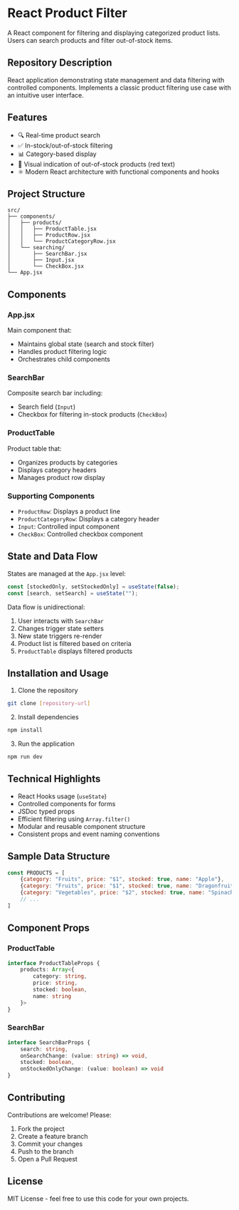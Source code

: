 # React Product Filter

A React component for filtering and displaying categorized product lists. Users can search products and filter out-of-stock items.

## Repository Description
React application demonstrating state management and data filtering with controlled components. Implements a classic product filtering use case with an intuitive user interface.

## Features

- 🔍 Real-time product search
- ✅ In-stock/out-of-stock filtering
- 📊 Category-based display
- 🎨 Visual indication of out-of-stock products (red text)
- ⚛️ Modern React architecture with functional components and hooks

## Project Structure

```
src/
├── components/
│   ├── products/
│   │   ├── ProductTable.jsx
│   │   ├── ProductRow.jsx
│   │   └── ProductCategoryRow.jsx
│   └── searching/
│       ├── SearchBar.jsx
│       ├── Input.jsx
│       └── CheckBox.jsx
└── App.jsx
```

## Components

### App.jsx
Main component that:
- Maintains global state (search and stock filter)
- Handles product filtering logic
- Orchestrates child components

### SearchBar
Composite search bar including:
- Search field (`Input`)
- Checkbox for filtering in-stock products (`CheckBox`)

### ProductTable
Product table that:
- Organizes products by categories
- Displays category headers
- Manages product row display

### Supporting Components
- `ProductRow`: Displays a product line
- `ProductCategoryRow`: Displays a category header
- `Input`: Controlled input component
- `CheckBox`: Controlled checkbox component

## State and Data Flow

States are managed at the `App.jsx` level:
```javascript
const [stockedOnly, setStockedOnly] = useState(false);
const [search, setSearch] = useState("");
```

Data flow is unidirectional:
1. User interacts with `SearchBar`
2. Changes trigger state setters
3. New state triggers re-render
4. Product list is filtered based on criteria
5. `ProductTable` displays filtered products

## Installation and Usage

1. Clone the repository
```bash
git clone [repository-url]
```

2. Install dependencies
```bash
npm install
```

3. Run the application
```bash
npm run dev
```

## Technical Highlights

- React Hooks usage (`useState`)
- Controlled components for forms
- JSDoc typed props
- Efficient filtering using `Array.filter()`
- Modular and reusable component structure
- Consistent props and event naming conventions

## Sample Data Structure

```javascript
const PRODUCTS = [
    {category: "Fruits", price: "$1", stocked: true, name: "Apple"},
    {category: "Fruits", price: "$1", stocked: true, name: "Dragonfruit"},
    {category: "Vegetables", price: "$2", stocked: true, name: "Spinach"},
    // ...
]
```

## Component Props

### ProductTable
```typescript
interface ProductTableProps {
    products: Array<{
        category: string,
        price: string,
        stocked: boolean,
        name: string
    }>
}
```

### SearchBar
```typescript
interface SearchBarProps {
    search: string,
    onSearchChange: (value: string) => void,
    stocked: boolean,
    onStockedOnlyChange: (value: boolean) => void
}
```

## Contributing

Contributions are welcome! Please:
1. Fork the project
2. Create a feature branch
3. Commit your changes
4. Push to the branch
5. Open a Pull Request

## License

MIT License - feel free to use this code for your own projects.